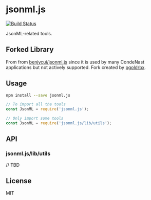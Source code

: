 # jsonml.js

[![Build Status](https://travis-ci.org/CondeNast/jsonml.js.svg?branch=master)](https://travis-ci.org/CondeNast/jsonml.js)

JsonML-related tools.

## Forked Library

From from [benjycui/jsonml.js](https://github.com/benjycui/jsonml.js) since it is used by many CondeNast applications but not actively supported. Fork created by [pgoldrbx](https://github.com/pgoldrbx).

## Usage

```bash
npm install --save jsonml.js
```

```js
// To import all the tools
const JsonML = require('jsonml.js');

// Only import some tools
const JsonML = require('jsonml.js/lib/utils');
```

## API

### jsonml.js/lib/utils

// TBD

## License

MIT
